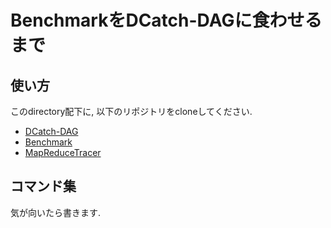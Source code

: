 # BenchmarkをDCatch-DAGに食わせるまで

## 使い方
このdirectory配下に, 以下のリポジトリをcloneしてください.


- [DCatch-DAG](https://github.com/CaterpillarSan/DCatch-DAG)
- [Benchmark](https://github.com/CaterpillarSan/Benchmark)
- [MapReduceTracer](https://github.com/CaterpillarSan/MapReduceTracer)

## コマンド集

気が向いたら書きます.
